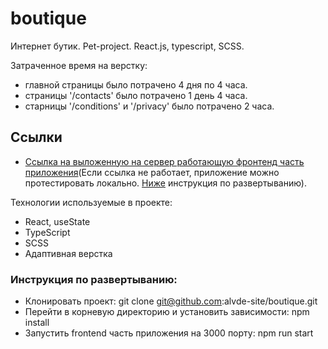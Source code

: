 # boutique
Интернет бутик. Pet-project. React.js, typescript, SCSS.

Затраченное время на верстку:
* главной страницы было потрачено 4 дня по 4 часа.
* страницы '/contacts' было потрачено 1 день 4 часа.
* старницы '/conditions' и '/privacy' было потрачено 2 часа.

## Ссылки
* [Ссылка на выложенную на сервер работающую фронтенд часть приложения](https://willowy-sprinkles-24e906.netlify.app/)(Если ссылка не работает, приложение можно протестировать локально. [Ниже](#инструкция-по-развертыванию) инструкция по развертыванию).

Технологии используемые в проекте:
* React, useState
* TypeScript
* SCSS
* Адаптивная верстка

### Инструкция по развертыванию:
* Клонировать проект: git clone git@github.com:alvde-site/boutique.git
* Перейти в корневую директорию и установить зависимости: npm install
* Запустить frontend часть приложения на 3000 порту: npm run start